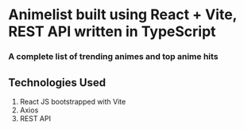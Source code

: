 # Animelist built using React + Vite, REST API written in TypeScript

### A complete list of trending animes and top anime hits

## Technologies Used

1. React JS bootstrapped with Vite
3. Axios 
4. REST API
